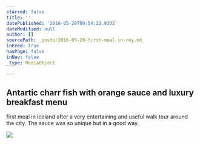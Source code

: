 ```yaml
---
starred: false
title: ''
datePublished: '2016-05-20T09:54:22.930Z'
dateModified: null
author: []
sourcePath: _posts/2016-05-20-first-meal-in-rey.md
inFeed: true
hasPage: false
inNav: false
_type: MediaObject

---
```

<article style=""><h1>Antartic charr fish with orange sauce and luxury breakfast menu </h1><p>first meal in iceland after a very entertaining and useful walk tour around the city. The sauce was so unique but in a good way. </p></article>

![](https://the-grid-user-content.s3-us-west-2.amazonaws.com/243a4c0f-b5ec-4d4b-9785-c32c24b54942.jpg)